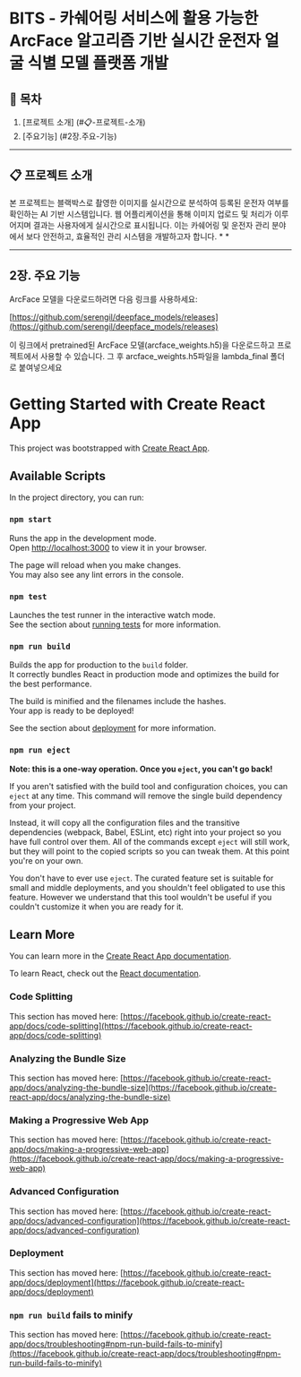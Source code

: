 # BITS - 카쉐어링 서비스에 활용 가능한 ArcFace 알고리즘 기반 실시간 운전자 얼굴 식별 모델 플랫폼 개발 


## 📜 목차
1. [프로젝트 소개] (#📋-프로젝트-소개)
2. [주요기능] (#2장.주요-기능)

---
## 📋 프로젝트 소개

 본 프로젝트는 블랙박스로 촬영한 이미지를 실시간으로 분석하여 등록된 운전자 여부를 확인하는 AI 기반 시스템입니다. 웹 어플리케이션을 통해 이미지 업로드 및 처리가 이루어지며 결과는 사용자에게 실시간으로 표시됩니다. 이는 카쉐어링 및 운전자 관리 분야에서 보다 안전하고, 효율적인 관리 시스템을 개발하고자 합니다.
*
*

---
## 2장. 주요 기능


ArcFace 모델을 다운로드하려면 다음 링크를 사용하세요:

[https://github.com/serengil/deepface_models/releases](https://github.com/serengil/deepface_models/releases)

이 링크에서 pretrained된 ArcFace 모델(arcface_weights.h5)을 다운로드하고 프로젝트에서 사용할 수 있습니다.
그 후 arcface_weights.h5파일을 lambda_final 폴더로 붙여넣으세요

# Getting Started with Create React App

This project was bootstrapped with [Create React App](https://github.com/facebook/create-react-app).

## Available Scripts

In the project directory, you can run:

### `npm start`

Runs the app in the development mode.\
Open [http://localhost:3000](http://localhost:3000) to view it in your browser.

The page will reload when you make changes.\
You may also see any lint errors in the console.

### `npm test`

Launches the test runner in the interactive watch mode.\
See the section about [running tests](https://facebook.github.io/create-react-app/docs/running-tests) for more information.

### `npm run build`

Builds the app for production to the `build` folder.\
It correctly bundles React in production mode and optimizes the build for the best performance.

The build is minified and the filenames include the hashes.\
Your app is ready to be deployed!

See the section about [deployment](https://facebook.github.io/create-react-app/docs/deployment) for more information.

### `npm run eject`

**Note: this is a one-way operation. Once you `eject`, you can't go back!**

If you aren't satisfied with the build tool and configuration choices, you can `eject` at any time. This command will remove the single build dependency from your project.

Instead, it will copy all the configuration files and the transitive dependencies (webpack, Babel, ESLint, etc) right into your project so you have full control over them. All of the commands except `eject` will still work, but they will point to the copied scripts so you can tweak them. At this point you're on your own.

You don't have to ever use `eject`. The curated feature set is suitable for small and middle deployments, and you shouldn't feel obligated to use this feature. However we understand that this tool wouldn't be useful if you couldn't customize it when you are ready for it.

## Learn More

You can learn more in the [Create React App documentation](https://facebook.github.io/create-react-app/docs/getting-started).

To learn React, check out the [React documentation](https://reactjs.org/).

### Code Splitting

This section has moved here: [https://facebook.github.io/create-react-app/docs/code-splitting](https://facebook.github.io/create-react-app/docs/code-splitting)

### Analyzing the Bundle Size

This section has moved here: [https://facebook.github.io/create-react-app/docs/analyzing-the-bundle-size](https://facebook.github.io/create-react-app/docs/analyzing-the-bundle-size)

### Making a Progressive Web App

This section has moved here: [https://facebook.github.io/create-react-app/docs/making-a-progressive-web-app](https://facebook.github.io/create-react-app/docs/making-a-progressive-web-app)

### Advanced Configuration

This section has moved here: [https://facebook.github.io/create-react-app/docs/advanced-configuration](https://facebook.github.io/create-react-app/docs/advanced-configuration)

### Deployment

This section has moved here: [https://facebook.github.io/create-react-app/docs/deployment](https://facebook.github.io/create-react-app/docs/deployment)

### `npm run build` fails to minify

This section has moved here: [https://facebook.github.io/create-react-app/docs/troubleshooting#npm-run-build-fails-to-minify](https://facebook.github.io/create-react-app/docs/troubleshooting#npm-run-build-fails-to-minify)
